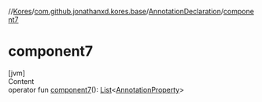 //[Kores](../../index.md)/[com.github.jonathanxd.kores.base](../index.md)/[AnnotationDeclaration](index.md)/[component7](component7.md)



# component7  
[jvm]  
Content  
operator fun [component7](component7.md)(): [List](https://kotlinlang.org/api/latest/jvm/stdlib/kotlin.collections/-list/index.html)<[AnnotationProperty](../-annotation-property/index.md)>  



